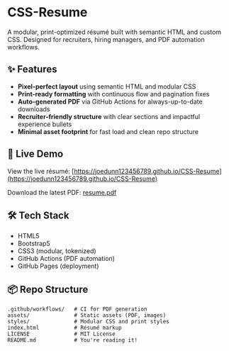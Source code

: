 # CSS-Resume

A modular, print-optimized résumé built with semantic HTML and custom CSS. Designed for recruiters, hiring managers, and PDF automation workflows.

## ✨ Features

- **Pixel-perfect layout** using semantic HTML and modular CSS
- **Print-ready formatting** with continuous flow and pagination fixes
- **Auto-generated PDF** via GitHub Actions for always-up-to-date downloads
- **Recruiter-friendly structure** with clear sections and impactful experience bullets
- **Minimal asset footprint** for fast load and clean repo structure

## 🚀 Live Demo

View the live résumé: [https://joedunn123456789.github.io/CSS-Resume](https://joedunn123456789.github.io/CSS-Resume)

Download the latest PDF: [resume.pdf](https://joedunn123456789.github.io/CSS-Resume/resume.pdf)

## 🛠️ Tech Stack

- HTML5
- Bootstrap5
- CSS3 (modular, tokenized)
- GitHub Actions (PDF automation)
- GitHub Pages (deployment)

## 📦 Repo Structure

```plaintext
.github/workflows/   # CI for PDF generation
assets/              # Static assets (PDF, images)
styles/              # Modular CSS and print styles
index.html           # Résumé markup
LICENSE              # MIT License
README.md            # You're reading it!
